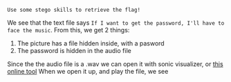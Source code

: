 ```
Use some stego skills to retrieve the flag!
```
We see that the text file says `If I want to get the password, I'll have to face the music`. From this, we get 2 things:
1. The picture has a file hidden inside, with a pasword
2. The password is hidden in the audio file

Since the the audio file is a .wav we can open it with sonic visualizer, or [this online tool](https://academo.org/demos/spectrum-analyzer/)
When we open it up, and play the file, we see
